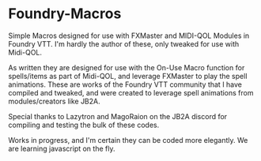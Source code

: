 # Foundry-Macros

Simple Macros designed for use with FXMaster and MIDI-QOL Modules in Foundry VTT. I'm hardly the author of these, only tweaked for use with Midi-QOL.

As written they are designed for use with the On-Use Macro function for spells/items as part of Midi-QOL, and leverage FXMaster to play the spell animations. These are works of the Foundry VTT community that I have compiled and tweaked, and were created to leverage spell animations from modules/creators like JB2A.

Special thanks to Lazytron and MagoRaion on the JB2A discord for compiling and testing the bulk of these codes.

Works in progress, and I'm certain they can be coded more elegantly. We are learning javascript on the fly.
